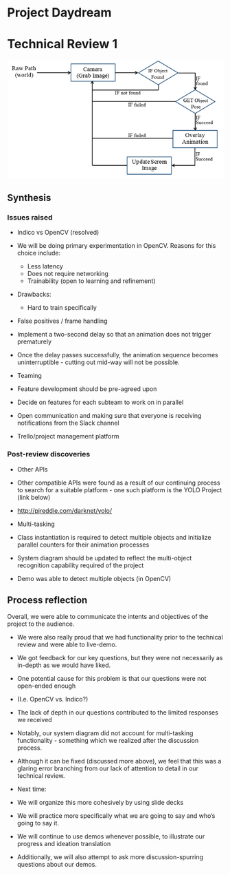 # Project Daydream
# Technical Review 1

![alt tag](https://raw.githubusercontent.com/kwinter213/TeamDayDream/master/images/SDUML.png)

## Synthesis

### Issues raised
- Indico vs OpenCV (resolved)
 - We will be doing primary experimentation in OpenCV. Reasons for this choice include:
   - Less latency 
   - Does not require networking
   - Trainability (open to learning and refinement)
 - Drawbacks:
   - Hard to train specifically


- False positives / frame handling
 - Implement a two-second delay so that an animation does not trigger prematurely
  - Once the delay passes successfully, the animation sequence becomes uninterruptible - cutting out mid-way will not be possible.


- Teaming 
 - Feature development should be pre-agreed upon
 - Decide on features for each subteam to work on in parallel 
 - Open communication and making sure that everyone is receiving notifications from the Slack channel
 - Trello/project management platform 


### Post-review discoveries


- Other APIs
 - Other compatible APIs were found as a result of our continuing process to search for a suitable platform - one such platform is the YOLO Project (link below)
 - http://pjreddie.com/darknet/yolo/ 


- Multi-tasking
 - Class instantiation is required to detect multiple objects and initialize parallel counters for their animation processes
 - System diagram should be updated to reflect the multi-object recognition capability required of the project
 - Demo was able to detect multiple objects (in OpenCV)


## Process reflection

Overall, we were able to communicate the intents and objectives of the project to the audience.
- We were also really proud that we had functionality prior to the technical review and were able to live-demo.
- We got feedback for our key questions, but they were not necessarily as in-depth as we would have liked.
 - One potential cause for this problem is that our questions were not open-ended enough
  - (I.e. OpenCV vs. Indico?)
  - The lack of depth in our questions contributed to the limited responses we received
- Notably, our system diagram did not account for multi-tasking functionality - something which we realized after the discussion process.
 - Although it can be fixed (discussed more above), we feel that this was a glaring error branching from our lack of attention to detail in our technical review.


- Next time:
 - We will organize this more cohesively by using slide decks
 - We will practice more specifically what we are going to say and who’s going to say it.
 - We will continue to use demos whenever possible, to illustrate our progress and ideation translation
  - Additionally, we will also attempt to ask more discussion-spurring questions about our demos.

